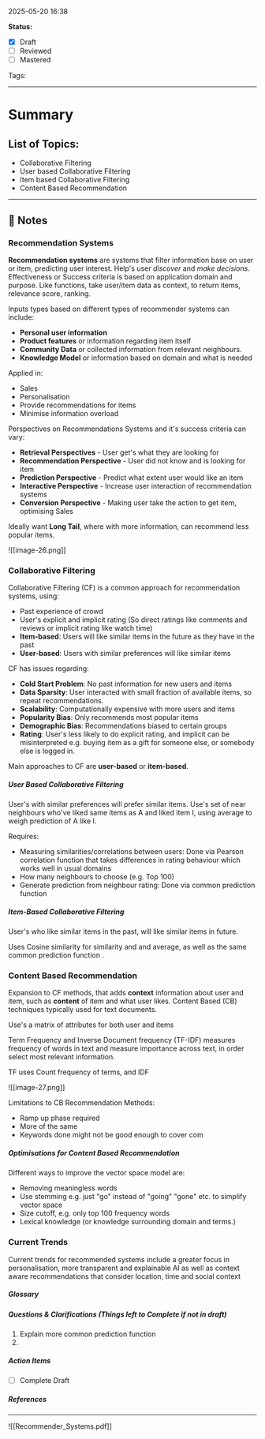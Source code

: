 2025-05-20 16:38

**Status:**  
- [x] Draft  
- [ ] Reviewed  
- [ ] Mastered

Tags:

---
# Summary


## List of Topics:

- Collaborative Filtering
- User based Collaborative Filtering
- Item based Collaborative Filtering
- Content Based Recommendation

---

## 📝 Notes


### Recommendation Systems

**Recommendation systems** are systems that filter information base on user or item, predicting user interest. Help's user *discover* and *make decisions*. Effectiveness or Success criteria is based on application domain and purpose.
Like functions, take user/item data as context, to return items, relevance score, ranking.

Inputs types based on different types of recommender systems can include:
- **Personal user information**
- **Product features** or information regarding item itself
- **Community Data** or collected information from relevant neighbours.
- **Knowledge Model** or information based on domain and what is needed

Applied in:
- Sales
- Personalisation
- Provide recommendations for items
- Minimise information overload

Perspectives on Recommendations Systems and it's success criteria can vary:

- **Retrieval Perspectives** - User get's what they are looking for
- **Recommendation Perspective** - User did not know and is looking for item
- **Prediction Perspective** - Predict what extent user would like an item
- **Interactive Perspective** -  Increase user interaction of recommendation systems
- **Conversion Perspective** -  Making user take the action to get item, optimising Sales

Ideally want **Long Tail**, where with more information, can recommend less popular items.

![[image-26.png]]

### Collaborative Filtering

Collaborative Filtering (CF) is a common approach for recommendation systems, using:
- Past experience of crowd
- User's explicit and implicit rating (So direct ratings like comments and reviews or implicit rating like watch time)
- **Item-based**: Users will like similar items in the future as they have in the past
- **User-based**: Users with similar preferences will like similar items 

CF has issues regarding:
- **Cold Start Problem**: No past information for new users and items
- **Data Sparsity**: User interacted with small fraction of available items, so repeat recommendations.
- **Scalability**: Computationally expensive with more users and items
- **Popularity Bias**: Only recommends most popular items
- **Demographic Bias**: Recommendations biased to certain groups
- **Rating**: User's less likely to do explicit rating, and implicit can be misinterpreted e.g. buying item as a gift for someone else, or somebody else is logged in.

Main approaches to CF are **user-based** or **item-based**.
##### User Based Collaborative Filtering

User's with similar preferences will prefer similar items. Use's set of near neighbours who've liked same items as A and liked item I, using average to weigh prediction of A like I.

Requires:
- Measuring similarities/correlations between users: Done via Pearson correlation function that takes differences in rating behaviour which works well in usual domains
- How many neighbours to choose (e.g. Top 100)
- Generate prediction from neighbour rating: Done via common prediction function


##### Item-Based Collaborative Filtering

User's who like similar items in the past, will like similar items in future.

Uses Cosine similarity for similarity and and average, as well as the same common prediction function .
### Content Based Recommendation

Expansion to CF methods, that adds **context** information about user and item, such as **content** of item and what user likes. Content Based (CB) techniques typically used for text documents.

Use's a matrix of attributes for both user and items

Term Frequency and Inverse Document frequency (TF-IDF) measures frequency of words in text and measure importance across text, in order select most relevant information.

TF uses Count frequency of terms, and IDF

![[image-27.png]]

Limitations to CB Recommendation Methods:
- Ramp up phase required
- More of the same
- Keywords done might not be good enough to cover com

##### Optimisations for Content Based Recommendation

Different ways to improve the vector space model are:
- Removing meaningless words
- Use stemming e.g. just "go" instead of "going" "gone" etc. to simplify vector space
- Size cutoff, e.g. only top 100 frequency words
- Lexical knowledge (or knowledge surrounding domain and terms.)

### Current Trends

Current trends for recommended systems include a greater focus in personalisation, more transparent and explainable AI as well as context aware recommendations that consider location, time and social context



##### Glossary

##### Questions & Clarifications (Things left to Complete if not in draft)

1. Explain more common prediction function
2. 

##### Action Items
- [ ] Complete Draft 

##### References
----
![[Recommender_Systems.pdf]]